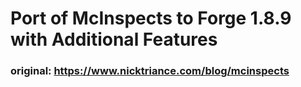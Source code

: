 # Port of McInspects to Forge 1.8.9 with Additional Features
### original: https://www.nicktriance.com/blog/mcinspects
